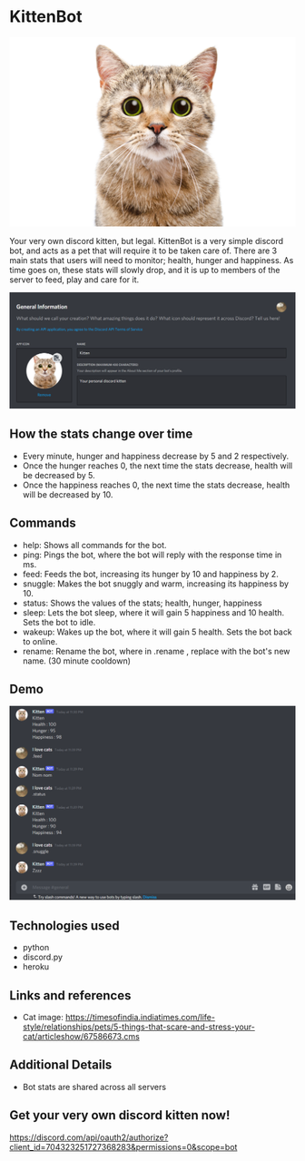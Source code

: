 # KittenBot
![Kitten](/Images/meow.png)

Your very own discord kitten, but legal.
KittenBot is a very simple discord bot, and acts as a pet that will require it to be taken care of. There are 3 main stats that users will need to monitor; health, hunger and happiness. As time goes on, these stats will slowly drop, and it is up to members of the server to feed, play and care for it.

![Profile](/Images/screenshot.png)

## How the stats change over time
* Every minute, hunger and happiness decrease by 5 and 2 respectively.
* Once the hunger reaches 0, the next time the stats decrease, health will be decreased by 5.
* Once the happiness reaches 0, the next time the stats decrease, health will be decreased by 10.

## Commands
* help: Shows all commands for the bot.
* ping: Pings the bot, where the bot will reply with the response time in ms.
* feed: Feeds the bot, increasing its hunger by 10 and happiness by 2.
* snuggle: Makes the bot snuggly and warm, increasing its happiness by 10.
* status: Shows the values of the stats; health, hunger, happiness
* sleep: Lets the bot sleep, where it will gain 5 happiness and 10 health. Sets the bot to idle.
* wakeup: Wakes up the bot, where it will gain 5 health. Sets the bot back to online.
* rename: Rename the bot, where in .rename <new name>, replace <new name> with the bot's new name. (30 minute cooldown)
  
## Demo
![Demo](/Images/demonew.png)

## Technologies used
* python
* discord.py
* heroku

## Links and references
* Cat image: https://timesofindia.indiatimes.com/life-style/relationships/pets/5-things-that-scare-and-stress-your-cat/articleshow/67586673.cms
  
## Additional Details
* Bot stats are shared across all servers

## Get your very own discord kitten now!
https://discord.com/api/oauth2/authorize?client_id=704323251727368283&permissions=0&scope=bot

